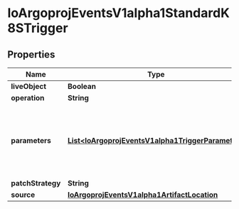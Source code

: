 
# IoArgoprojEventsV1alpha1StandardK8STrigger

## Properties
Name | Type | Description | Notes
------------ | ------------- | ------------- | -------------
**liveObject** | **Boolean** |  |  [optional]
**operation** | **String** |  |  [optional]
**parameters** | [**List&lt;IoArgoprojEventsV1alpha1TriggerParameter&gt;**](IoArgoprojEventsV1alpha1TriggerParameter.md) | Parameters is the list of parameters that is applied to resolved K8s trigger object. |  [optional]
**patchStrategy** | **String** |  |  [optional]
**source** | [**IoArgoprojEventsV1alpha1ArtifactLocation**](IoArgoprojEventsV1alpha1ArtifactLocation.md) |  |  [optional]



